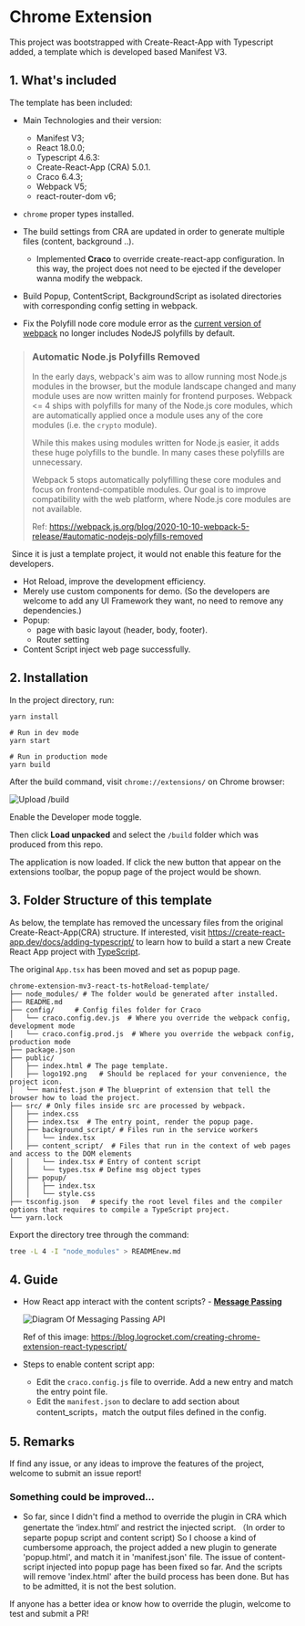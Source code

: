 # Chrome Extension

This project was bootstrapped with Create-React-App with Typescript added, a template which is developed based Manifest V3.

## 1. What's included
The template has been included:
- Main Technologies and their version:
  - Manifest V3;
  - React 18.0.0;
  - Typescript 4.6.3: 
  - Create-React-App (CRA) 5.0.1.
  - Craco 6.4.3;
  - Webpack V5;
  - react-router-dom v6;
  
- `chrome` proper types installed.
- The build settings from CRA are updated in order to generate multiple files (content, background ..).
  - Implemented **Craco** to override create-react-app configuration. In this way, the project does not need to be ejected if the developer wanna modify the webpack.

- Build Popup, ContentScript, BackgroundScript as isolated directories with corresponding config setting in webpack.
- Fix the Polyfill node core module error as the [current version of webpack](https://github.com/webpack/webpack) no longer includes NodeJS polyfills by default.

> ### Automatic Node.js Polyfills Removed
>
> In the early days, webpack's aim was to allow running most Node.js modules in the browser, but the module landscape changed and many module uses are now written mainly for frontend purposes. Webpack <= 4 ships with polyfills for many of the Node.js core modules, which are automatically applied once a module uses any of the core modules (i.e. the `crypto` module).
>
> While this makes using modules written for Node.js easier, it adds these huge polyfills to the bundle. In many cases these polyfills are unnecessary.
>
> Webpack 5 stops automatically polyfilling these core modules and focus on frontend-compatible modules. Our goal is to improve compatibility with the web platform, where Node.js core modules are not available.
>
> Ref: https://webpack.js.org/blog/2020-10-10-webpack-5-release/#automatic-nodejs-polyfills-removed

​	Since it is just a template project, it would not enable this feature for the developers. 

- Hot Reload, improve the development efficiency. 
- Merely use custom components for demo. (So the developers are welcome to add any UI Framework they want, no need to remove any dependencies.)
- Popup:
  - page with basic layout (header, body, footer).
  - Router setting
- Content Script inject web page successfully. 



## 2. Installation
In the project directory, run:

```shell
yarn install

# Run in dev mode
yarn start

# Run in production mode
yarn build 
```
After the build command, visit `chrome://extensions/` on Chrome browser:

![Upload /build](https://tva1.sinaimg.cn/large/e6c9d24egy1h19oxmphn0j20fq05kweo.jpg)

Enable the Developer mode toggle.

Then click **Load unpacked** and select the `/build` folder which was produced from this repo. 

The application is now loaded. If click the new button that appear on the extensions toolbar, the popup page of the project would be shown. 

## 3. Folder Structure of this template

As below, the template has removed the uncessary files from the original Create-React-App(CRA) structure. If interested, visit https://create-react-app.dev/docs/adding-typescript/ to learn how to build a start a new Create React App project with [TypeScript](https://www.typescriptlang.org/).

The original `App.tsx`  has been moved and set as popup page.

```shell
chrome-extension-mv3-react-ts-hotReload-template/
├── node_modules/ # The folder would be generated after installed. 
├── README.md
├── config/		# Config files folder for Craco
│   └── craco.config.dev.js  # Where you override the webpack config, development mode
│   └── craco.config.prod.js  # Where you override the webpack config, production mode
├── package.json
├── public/ 
│   ├── index.html # The page template.
│   ├── logo192.png   # Should be replaced for your convenience, the project icon.
│   └── manifest.json # The blueprint of extension that tell the browser how to load the project.
├── src/ # Only files inside src are processed by webpack.
│   ├── index.css
│   ├── index.tsx  # The entry point, render the popup page. 
│   ├── background_script/ # Files run in the service workers
│   │   └── index.tsx
│   ├── content_script/  # Files that run in the context of web pages and access to the DOM elements
│   │   └── index.tsx # Entry of content script
│   │   └── types.tsx # Define msg object types
│   ├── popup/ 
│   │   ├── index.tsx
│   │   └── style.css
├── tsconfig.json 	# specify the root level files and the compiler options that requires to compile a TypeScript project.
└── yarn.lock
```

Export the directory tree through the command:

```bash
tree -L 4 -I "node_modules" > READMEnew.md
```

## 4. Guide

- How React app interact with the content scripts? - [**Message Passing**](https://developer.chrome.com/extensions/messaging)

  ![Diagram Of Messaging Passing API](https://blog.logrocket.com/wp-content/uploads/2021/08/extension-messaging-passing-api.png)

  Ref of this image: https://blog.logrocket.com/creating-chrome-extension-react-typescript/

- Steps to enable content script app:

  - Edit the `craco.config.js` file to override. Add a new entry and match the entry point file. 
  - Edit the `manifest.json` to declare to add section about content_scripts，match the output files defined in the config. 
  
  


## 5. Remarks
If find any issue, or any ideas to improve the features of the project, welcome to submit an issue report!



### Something could be improved…


- So far, since I didn't find a method to override the plugin in CRA which genertate the ‘index.html’ and restrict the injected script. （In order to separte popup script and content script) 
So I choose a kind of cumbersome approach, the project added a new plugin to generate 'popup.html', and match it in 'manifest.json' file. The issue of content-script injected into popup page has been fixed so far. And the scripts will remove 'index.html' after the build process has been done. But has to be admitted, it is not the best solution. 

If anyone has a better idea or know how to override the plugin, welcome to test and submit a PR!